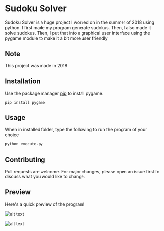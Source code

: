 # Sudoku Solver
Sudoku Solver is a huge project I worked on in the summer of 2018 using python. I first made my program generate sudokus. Then, I also made it solve sudokus. Then, I put that into a graphical user interface using the pygame module to make it a bit more user friendly

## Note

This project was made in 2018

## Installation

Use the package manager [pip](https://pip.pypa.io/en/stable/) to install pygame.

```bash
pip install pygame
```

## Usage

When in installed folder, type the following to run the program of your choice

```bash
python execute.py
```

## Contributing
Pull requests are welcome. For major changes, please open an issue first to discuss what you would like to change.

## Preview

Here's a quick preview of the program!

![alt text](https://media.discordapp.net/attachments/573324187943305223/802686183045464084/Screenshot_20210123_154807.png)

![alt text](https://media.discordapp.net/attachments/573324187943305223/802686484750401567/Screenshot_20210123_154926.png)
